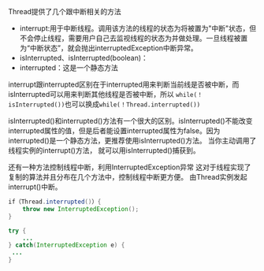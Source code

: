 Thread提供了几个跟中断相关的方法
* interrupt:用于中断线程。调用该方法的线程的状态为将被置为"中断"状态，但不会停止线程，需要用户自己去监视线程的状态为并做处理。一旦线程被置为“中断状态”，就会抛出interruptedException中断异常。
* isInterrupted、isInterrupted(boolean)：
* interrupted：这是一个静态方法

interrupt跟interrupted区别在于interrupted用来判断当前线是否被中断，而isInterrupted可以用来判断其他线程是否被中断，所以
`while(！isInterrupted())`也可以换成`while(！Thread.interrupted())`

isInterrupted()和interrupted()方法有一个很大的区别。isInterrupted()不能改变interrupted属性的值，但是后者能设置interrupted属性为false。因为interrupted()是一个静态方法，更推荐使用isInterrupted()方法。
当你主动调用了线程实例的interrupt()方法， 就可以用isInterrupted()捕获到。

还有一种方法控制线程中断，利用InterruptedException异常
这对于线程实现了复制的算法并且分布在几个方法中，控制线程中断更方便。
由Thread实例发起interrupt()中断。
```java
if（Thread.interrupted()）{
    throw new InterruptedException();
}
```

```java
try {
    ...
} catch(InterruptedException e) {
 ...
}
```

